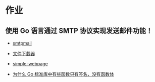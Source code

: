 # 作业  

## 使用 Go 语言通过 SMTP 协议实现发送邮件功能！  

- [smtpmail](https://github.com/go-project-action/smtpmail)    


- [文件下载器](https://github.com/go-project-action/FileDownload)  
- [simple-webpage](https://github.com/go-project-action/simple-webpage)  
- [为什么 Go 标准库中有些函数只有签名，没有函数体](https://github.com/go-project-action/go-linkname)  